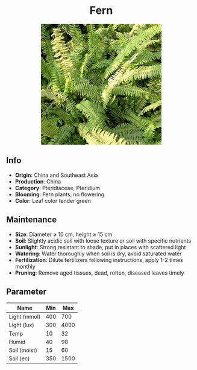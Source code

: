 <h1 align='center'>Fern</h1>
<p align="center">
    <img 
        align='center'
        width='320'
        src="../images/fern.png" 
        alt='Fern' />
</p>

## Info

 - **Origin**: China and Southeast Asia
 - **Production**: China
 - **Category**: Pteridiaceae, Pteridium
 - **Blooming**: Fern plants, no flowering
 - **Color**: Leaf color tender green

## Maintenance

 - **Size**: Diameter ≥ 10 cm, height ≥ 15 cm
 - **Soil**: Slightly acidic soil with loose texture or soil with specific nutrients
 - **Sunlight**: Strong resistant to shade, put in places with scattered light
 - **Watering**: Water thoroughly when soil is dry, avoid saturated water
 - **Fertilization**: Dilute fertilizers following instructions, apply 1-2 times monthly
 - **Pruning**: Remove aged tissues, dead, rotten, diseased leaves timely

## Parameter

| Name         | Min  | Max   |
|--------------|------|-------|
| Light (mmol) | 400 | 700  |
| Light (lux)  | 300 | 4000 |
| Temp         | 10    | 32    |
| Humid        | 40   | 90    |
| Soil (moist) | 15   | 60    |
| Soil (ec)    | 350  | 1500  |